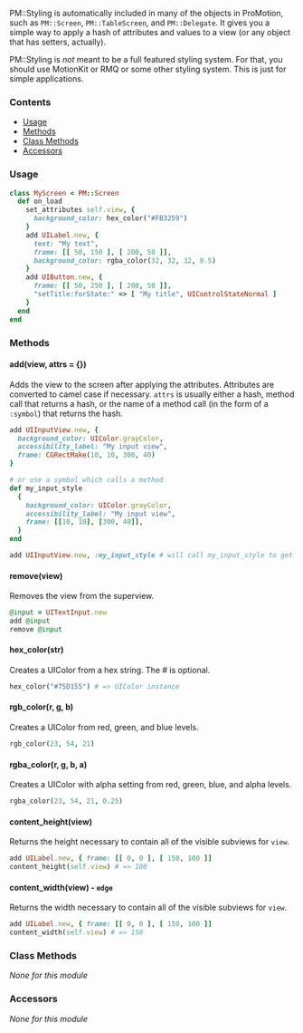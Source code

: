 PM::Styling is automatically included in many of the objects in ProMotion, such as `PM::Screen`, `PM::TableScreen`, and `PM::Delegate`. It gives you a simple way to apply a hash of attributes and values to a view (or any object that has setters, actually).

PM::Styling is *not* meant to be a full featured styling system. For that, you should use MotionKit or RMQ or some other styling system. This is just for simple applications.

### Contents

* [Usage](?#usage)
* [Methods](?#methods)
* [Class Methods](?#class-methods)
* [Accessors](?#accessors)

### Usage

```ruby
class MyScreen < PM::Screen
  def on_load
    set_attributes self.view, {
      background_color: hex_color("#FB3259")
    }
    add UILabel.new, {
      text: "My text",
      frame: [[ 50, 150 ], [ 200, 50 ]],
      background_color: rgba_color(32, 32, 32, 0.5)
    }
    add UIButton.new, {
      frame: [[ 50, 250 ], [ 200, 50 ]],
      "setTitle:forState:" => [ "My title", UIControlStateNormal ]
    }
  end
end
```

### Methods

#### add(view, attrs = {})

Adds the view to the screen after applying the attributes. Attributes are converted to camel case if necessary. `attrs` is usually either a hash, method call that returns a hash, or the name of a method call (in the form of a `:symbol`) that returns the hash.

```ruby
add UIInputView.new, {
  background_color: UIColor.grayColor,
  accessibility_label: "My input view",
  frame: CGRectMake(10, 10, 300, 40)
}

# or use a symbol which calls a method
def my_input_style
  {
    background_color: UIColor.grayColor,
    accessibility_label: "My input view",
    frame: [[10, 10], [300, 40]],
  }
end

add UIInputView.new, :my_input_style # will call my_input_style to get the hash
```

#### remove(view)

Removes the view from the superview.

```ruby
@input = UITextInput.new
add @input
remove @input
```

#### hex_color(str)

Creates a UIColor from a hex string. The # is optional.

```ruby
hex_color("#75D155") # => UIColor instance
```

#### rgb_color(r, g, b)

Creates a UIColor from red, green, and blue levels.

```ruby
rgb_color(23, 54, 21)
```

#### rgba_color(r, g, b, a)

Creates a UIColor with alpha setting from red, green, blue, and alpha levels.

```ruby
rgba_color(23, 54, 21, 0.25)
```

#### content_height(view)

Returns the height necessary to contain all of the visible subviews for `view`.

```ruby
add UILabel.new, { frame: [[ 0, 0 ], [ 150, 100 ]]
content_height(self.view) # => 100
```

#### content_width(view) - `edge`

Returns the width necessary to contain all of the visible subviews for `view`.

```ruby
add UILabel.new, { frame: [[ 0, 0 ], [ 150, 100 ]]
content_width(self.view) # => 150
```

### Class Methods

*None for this module*

### Accessors

*None for this module*